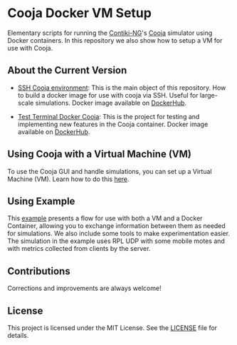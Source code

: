 # **Cooja Docker VM Setup**

Elementary scripts for running the [Contiki-NG](https://github.com/contiki-ng/contiki-ng)'s [Cooja](https://github.com/contiki-ng/cooja) simulator using Docker containers. In this repository we also show how to setup a VM for use with Cooja.

## About the Current Version

- [SSH Cooja environment](./ssh-docker-cooja): This is the main object of this repository. How to build a docker image for use with cooja via SSH. Useful for large-scale simulations. Docker image available on [DockerHub](https://hub.docker.com/repository/docker/juniocesarferreira/simulation-cooja/general).

- [Test Terminal Docker Cooja](./test-docker-cooja): This is the project for testing and implementing new features in the Cooja container. Docker image available on [DockerHub](https://hub.docker.com/repository/docker/juniocesarferreira/docker-cooja/general).

## Using Cooja with a Virtual Machine (VM)

To use the Cooja GUI and handle simulations, you can set up a Virtual Machine (VM). Learn how to do this [here](./vm/prepare-vm-enviroment.md).


## Using Example
This [example](./example) presents a flow for use with both a VM and a Docker Container, allowing you to exchange information between them as needed for simulations. We also include some tools to make experimentation easier. The simulation in the example uses RPL UDP with some mobile motes and with metrics collected from clients by the server.


## Contributions

Corrections and improvements are always welcome!


## License

This project is licensed under the MIT License. See the [LICENSE](./LICENSE) file for details.

